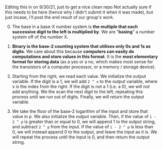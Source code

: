 Editing this in on 9/30/21, just to get a nice clean repo
Not actually sure if this needs to be here (hence why I didn't submit it when it was made), but just incase, i'll post the end result of our group's work. 

0. The base in a base-X number system is **the multiple that each successive digit to the left is multiplied by**. We are "**basing**" a number system off of the number X.

1. **Binary is the base-2 counting system that utilises only 0s and 1s as digits**. We care about this because **computers can easily do computations and store values in this format**. It is the **most elementary format for storing data** (as a yes or a no, which makes most sense for the transistors of a computer processor, or a memory / storage device).

2. Starting from the right, we read each value. We initialize the output variable. If the digit is a 1, we will add `2 ^ x` to the output variable, where x is the index from the right. If the digit is not a 1 (i.e. a 0), we will not add anything. We the scan the next digit to the left, repeating this process until we run out of digits. Finally, we will return the output variable.

3. We take the floor of the base-2 logarithm of the input and store that value in p. We also initialize the output variable. Then, if the value of `i - 2 ^ p` is greater than or equal to 0, we will append 1 to the output string, and subtract `2 ^ p` from the input. If the value of `i - 2 ^ p` is less than 0, we will instead append 0 to the output, and leave the input as it is. We will repeat the process until the input is 0, and then return the output string.
